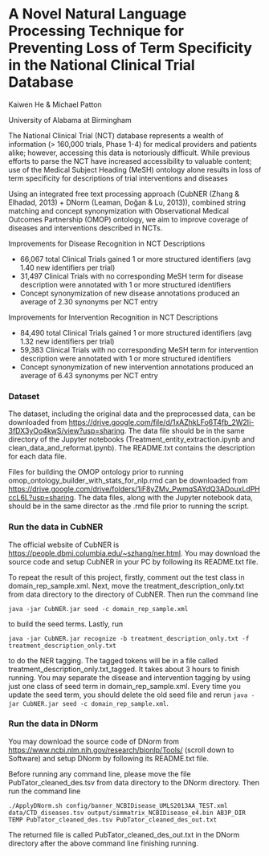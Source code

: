 # A Novel Natural Language Processing Technique for Preventing Loss of Term Specificity in the National Clinical Trial Database
Kaiwen He & Michael Patton

University of Alabama at Birmingham


The National Clinical Trial (NCT) database represents a wealth of information (> 160,000 trials, Phase 1-4) for medical providers and patients alike; however, accessing this data is notoriously difficult. While previous efforts to parse the NCT have increased accessibility to valuable content; use of the Medical Subject Heading (MeSH) ontology alone results in loss of term specificity for descriptions of trial interventions and diseases

Using an integrated free text processing approach (CubNER (Zhang & Elhadad, 2013) + DNorm (Leaman, Doğan & Lu, 2013)), combined string matching and concept synonymization with Observational Medical Outcomes Partnership (OMOP) ontology, we aim to improve coverage of diseases and interventions described in NCTs.

Improvements for Disease Recognition in NCT Descriptions

- 66,067 total Clinical Trials gained 1 or more structured identifiers (avg 1.40 new identifiers per trial)
- 31,497 Clinical Trials with no corresponding MeSH term for disease description were annotated with 1 or more structured identifiers
- Concept synonymization of new disease annotations produced an average of 2.30 synonyms per NCT entry


Improvements for Intervention Recognition in NCT Descriptions

- 84,490 total Clinical Trials gained 1 or more structured identifiers (avg 1.32 new identifiers per trial)
- 59,383 Clinical Trials with no corresponding MeSH term for intervention description were annotated with 1 or more structured identifiers
- Concept synonymization of new intervention annotations produced an average of 6.43 synonyms per NCT entry


### Dataset
The dataset, including the original data and the preprocessed data, can be downloaded from https://drive.google.com/file/d/1xAZhkLFo6T4fb_2W2Ii-3fDX3yOo4kwS/view?usp=sharing. The data file should be in the same directory of the Jupyter notebooks (Treatment_entity_extraction.ipynb and clean_data_and_reformat.ipynb). The README.txt contains the description for each data file.

Files for building the OMOP ontology prior to running omop_ontology_builder_with_stats_for_nlp.rmd can be downloaded from https://drive.google.com/drive/folders/1iF8yZMv_PwmqSAYdQ3ADouxLdPHccL6L?usp=sharing. The data files, along with the Jupyter notebook data, should be in the same director as the .rmd file prior to running the script. 

### Run the data in CubNER
The official website of CubNER is https://people.dbmi.columbia.edu/~szhang/ner.html. You may download the source code and setup CubNER in your PC by following its README.txt file.

To repeat the result of this project, firstly, comment out the test class in domain_rep_sample.xml. Next, move the treatment_description_only.txt from data directory to the directory of CubNER. Then run the command line

  `java -jar CubNER.jar seed -c domain_rep_sample.xml`

to build the seed terms. Lastly, run

  `java -jar CubNER.jar recognize -b treatment_description_only.txt -f treatment_description_only.txt`

to do the NER tagging. The tagged tokens will be in a file called treatment_description_only.txt_tagged. It takes about 3 hours to finish running. You may separate the disease and intervention tagging by using just one class of seed term in domain_rep_sample.xml. Every time you update the seed term, you should delete the old seed file and rerun `java -jar CubNER.jar seed -c domain_rep_sample.xml`.

### Run the data in DNorm
You may download the source code of DNorm from https://www.ncbi.nlm.nih.gov/research/bionlp/Tools/ (scroll down to Software) and setup DNorm by following its README.txt file.

Before running any command line, please move the file PubTator_cleaned_des.tsv from data directory to the DNorm directory. Then run the command line

  `./ApplyDNorm.sh config/banner_NCBIDisease_UMLS2013AA_TEST.xml data/CTD_diseases.tsv output/simmatrix_NCBIDisease_e4.bin AB3P_DIR TEMP PubTator_cleaned_des.tsv PubTator_cleaned_des_out.txt`

The returned file is called PubTator_cleaned_des_out.txt in the DNorm directory after the above command line finishing running. 
